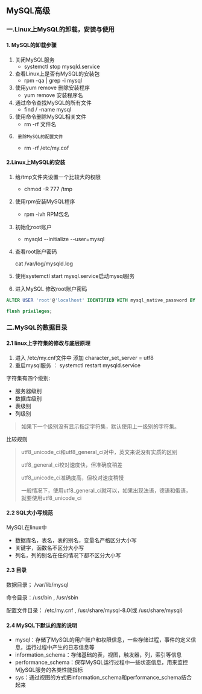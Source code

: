 ## MySQL高级

### 一.Linux上MySQL的卸载，安装与使用

#### 1. MySQL的卸载步骤

1. 关闭MySQL服务
   - systemctl stop mysqld.service
2. 查看Linux上是否有MySQL的安装包
   - rpm -qa | grep -i mysql
3. 使用yum remove 删除安装程序
   - yum remove  安装程序名
4. 通过命令查找MySQL的所有文件
   - find  /  -name mysql
5. 使用命令删除MySQL相关文件
   - rm -rf 文件名
6.  	删除MySQL的配置文件
   - rm -rf /etc/my.cof

#### 2.Linux上MySQL的安装

1. 给/tmp文件夹设置一个比较大的权限

   - chmod -R 777 /tmp

2. 使用rpm安装MySQL程序

   - rpm -ivh RPM包名

3. 初始化root账户

   - mysqld --initialize --user=mysql

4. 查看root账户密码

   cat /var/log/mysqld.log

5. 使用systemctl start mysql.service启动mysql服务
6.  进入MySQL 修改root账户密码

```sql
ALTER USER 'root'@'localhost' IDENTIFIED WITH mysql_native_password BY '{pwd12345}';
```

```sql
flush privileges;
```

### 二.MySQL的数据目录

#### 2.1 linux上字符集的修改与底层原理

1. 进入 /etc/my.cnf文件中 添加 character_set_server = utf8
2. 重启mysql服务 ： systemctl restart mysqld.service

字符集有四个级别:

- 服务器级别
- 数据库级别
- 表级别
- 列级别

>  如果下一个级别没有显示指定字符集，默认使用上一级别的字符集。

比较规则

> utf8_unicode_ci和utf8_general_ci对中，英文来说没有实质的区别
>
> utf8_general_ci校对速度快，但准确度稍差
>
> utf8_unicode_ci准确度高，但校对速度稍慢
>
> 一般情况下，使用utf8_general_ci就可以，如果出现法语，德语和俄语，就要使用utf8_unicode_ci

#### 2.2 SQL大小写规范

MySQL在linux中

- 数据库名，表名，表的别名，变量名严格区分大小写
- 关键字，函数名不区分大小写
- 列名，列的别名在任何情况下都不区分大小写

#### 2.3 目录

数据目录； /var/lib/mysql

命令目录：/usr/bin ,   /usr/sbin

配置文件目录： /etc/my.cnf  ,   /usr/share/mysql-8.0(或 /usr/share/mysql)

#### 2.4 MySQL下默认的库的说明

- mysql：存储了MySQL的用户账户和权限信息，一些存储过程，事件的定义信息，运行过程中产生的日志信息等
- information_schema：存储基础的表，视图，触发器，列，索引等信息
- performance_schema：保存MySQL运行过程中一些状态信息，用来监控M]ySQL服务的各类性能指标
- sys：通过视图的方式把information_schema和performance_schema结合起来





















